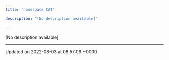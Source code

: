 ```yaml
---
title: 'namespace CAT'

description: "[No description available]"

---
```







[No description available]






-------------------------------

Updated on 2022-08-03 at 06:57:09 +0000